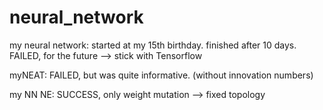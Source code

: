 # neural_network

my neural network: started at my 15th birthday. finished after 10 days. FAILED, for the future --> stick with Tensorflow

myNEAT: FAILED, but was quite informative. (without innovation numbers)

my NN NE: SUCCESS, only weight mutation --> fixed topology

